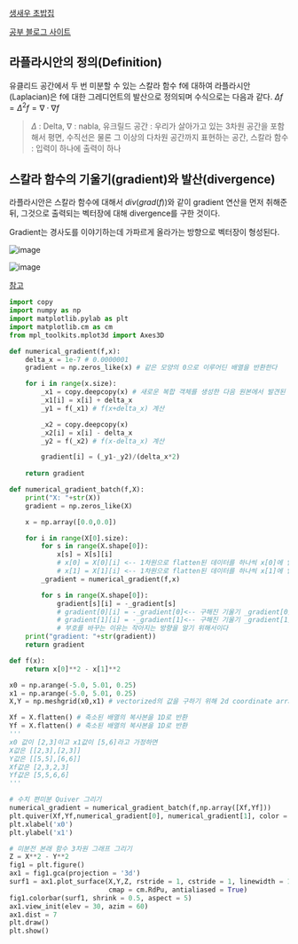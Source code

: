 [생새우 초밥집](https://freshrimpsushi.github.io/posts/what-is-an-euclidean-space/)

[공부 블로그 사이트](https://angeloyeo.github.io/2019/08/28/laplacian.html)

## 라플라시안의 정의(Definition)
유클리드 공간에서 두 번 미분할 수 있는 스칼라 함수 f에 대하여 라플라시안(Laplacian)은 f에 대한 그레디언트의 발산으로 정의되며 수식으로는 다음과 같다.
$\Delta f = \Delta ^2 f = \nabla \cdot \nabla f$

> $\Delta$ : Delta, $\nabla$ : nabla, 유크릴드 공간 : 우리가 살아가고 있는 3차원 공간을 포함해서 평면, 수직선은 물론 그 이상의 다차원 공간까지 표현하는 공간, 스칼라 함수 : 입력이 하나에 출력이 하나

## 스칼라 함수의 기울기(gradient)와 발산(divergence)
라플라시안은 스칼라 함수에 대해서 $div(grad(f))$와 같이 gradient 연산을 먼저 취해준 뒤, 그것으로 출력되는 벡터장에 대해 divergence를 구한 것이다.

Gradient는 경사도를 이야기하는데 가파르게 올라가는 방향으로 벡터장이 형성된다.

![image](https://user-images.githubusercontent.com/56191064/190578043-3e12b1dc-bfa3-496e-afb6-464d0a6e0616.png)

![image](https://user-images.githubusercontent.com/56191064/190578021-4c8698c5-a5cb-4be4-aec0-fd232bc45460.png)

[참고](https://m.blog.naver.com/wideeyed/221029470554)

```python
import copy
import numpy as np
import matplotlib.pylab as plt
import matplotlib.cm as cm
from mpl_toolkits.mplot3d import Axes3D

def numerical_gradient(f,x):
    delta_x = 1e-7 # 0.0000001
    gradient = np.zeros_like(x) # 같은 모양의 0으로 이루어딘 배열을 반환한다

    for i in range(x.size):
        _x1 = copy.deepcopy(x) # 새로운 복합 객체를 생성한 다음 원본에서 발견된 객체의 복사본을 재귀적(recursively)으로 삽입합니다.
        _x1[i] = x[i] + delta_x
        _y1 = f(_x1) # f(x+delta_x) 계산

        _x2 = copy.deepcopy(x)
        _x2[i] = x[i] - delta_x
        _y2 = f(_x2) # f(x-delta_x) 계산

        gradient[i] = (_y1-_y2)/(delta_x*2)
    
    return gradient

def numerical_gradient_batch(f,X):
    print("X: "+str(X))
    gradient = np.zeros_like(X)

    x = np.array([0.0,0.0])

    for i in range(X[0].size):
        for s in range(X.shape[0]):
            x[s] = X[s][i]
            # x[0] = X[0][i] <-- 1차원으로 flatten된 데이터를 하나씩 x[0]에 입력
            # x[1] = X[1][i] <-- 1차원으로 flatten된 데이터를 하나씩 x[1]에 입력
        _gradient = numerical_gradient(f,x)

        for s in range(X.shape[0]):
            gradient[s][i] = -_gradient[s]
            # gradient[0][i] = -_gradient[0]<-- 구해진 기울기 _gradient[0]를 부호로 바꿔 gradient 저장
            # gradient[1][i] = -_gradient[1]<-- 구해진 기울기 _gradient[1]를 부호로 바꿔 gradient 저장
            # 부호를 바꾸는 이유는 작아지는 방향을 알기 위해서이다
    print("gradient: "+str(gradient))
    return gradient

def f(x):
    return x[0]**2 - x[1]**2

x0 = np.arange(-5.0, 5.01, 0.25)
x1 = np.arange(-5.0, 5.01, 0.25)
X,Y = np.meshgrid(x0,x1) # vectorized의 값을 구하기 위해 2d coordinate array를 만든다

Xf = X.flatten() # 축소된 배열의 복사본을 1D로 반환
Yf = X.flatten() # 축소된 배열의 복사본을 1D로 반환
'''
x0 값이 [2,3]이고 x1값이 [5,6]라고 가정하면
X값은 [[2,3],[2,3]]
Y값은 [[5,5],[6,6]]
Xf값은 [2,3,2,3]
Yf값은 [5,5,6,6]
'''

# 수치 편미분 Quiver 그리기
numerical_gradient = numerical_gradient_batch(f,np.array([Xf,Yf]))
plt.quiver(Xf,Yf,numerical_gradient[0], numerical_gradient[1], color = "r", headwidth=3) # quiver(화살모음) 그리기
plt.xlabel('x0')
plt.ylabel('x1')

# 미분전 본래 함수 3차원 그래프 그리기
Z = X**2 - Y**2
fig1 = plt.figure()
ax1 = fig1.gca(projection = '3d')
surf1 = ax1.plot_surface(X,Y,Z, rstride = 1, cstride = 1, linewidth = 1,
                         cmap = cm.RdPu, antialiased = True)
fig1.colorbar(surf1, shrink = 0.5, aspect = 5)
ax1.view_init(elev = 30, azim = 60)
ax1.dist = 7
plt.draw()
plt.show()
```



